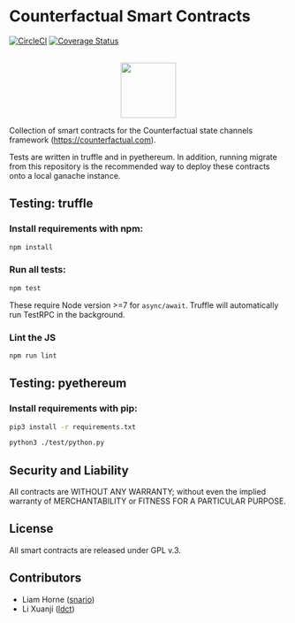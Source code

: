 Counterfactual Smart Contracts
======================

[![CircleCI](https://circleci.com/gh/counterfactual/counterfactual-contracts.svg?style=svg)](https://circleci.com/gh/counterfactual/counterfactual-contracts) [![Coverage Status](https://coveralls.io/repos/github/counterfactual/counterfactual-contracts/badge.svg?branch=develop&t=Pc5Qbc)](https://coveralls.io/github/counterfactual/counterfactual-contracts?branch=develop)

<p align="center">
  <br/>
  <img width="100" height="100" src="https://static1.squarespace.com/static/59ee6243268b96cc1fb2b14a/t/5a56e2c5ec212d24a8ac0bc6/1516740168424/?format=1500w"></img>
</p>

Collection of smart contracts for the Counterfactual state channels framework (https://counterfactual.com).

Tests are written in truffle and in pyethereum. In addition, running migrate from this repository is the recommended way to deploy these contracts onto a local ganache instance.

Testing: truffle
-------
### Install requirements with npm:

```bash
npm install
```

### Run all tests:

```bash
npm test
```

These require Node version >=7 for `async/await`. Truffle will automatically run TestRPC in the background.

### Lint the JS

```bash
npm run lint
```

Testing: pyethereum
------

### Install requirements with pip:

```bash
pip3 install -r requirements.txt
```

```bash
python3 ./test/python.py
```

Security and Liability
----------------------
All contracts are WITHOUT ANY WARRANTY; without even the implied warranty of MERCHANTABILITY or FITNESS FOR A PARTICULAR PURPOSE.

License
-------
All smart contracts are released under GPL v.3.

Contributors
------------
- Liam Horne ([snario](https://github.com/snario/))
- Li Xuanji ([ldct](https://github.com/ldct))
